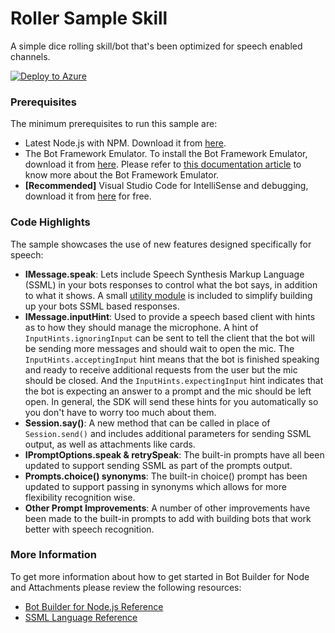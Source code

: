 # Roller Sample Skill

A simple dice rolling skill/bot that's been optimized for speech enabled channels. 

[![Deploy to Azure][Deploy Button]][Deploy Node/RollerSkill]

[Deploy Button]: https://azuredeploy.net/deploybutton.png
[Deploy Node/RollerSkill]: https://azuredeploy.net

### Prerequisites

The minimum prerequisites to run this sample are:
* Latest Node.js with NPM. Download it from [here](https://nodejs.org/en/download/).
* The Bot Framework Emulator. To install the Bot Framework Emulator, download it from [here](https://emulator.botframework.com/). Please refer to [this documentation article](https://github.com/microsoft/botframework-emulator/wiki/Getting-Started) to know more about the Bot Framework Emulator.
* **[Recommended]** Visual Studio Code for IntelliSense and debugging, download it from [here](https://code.visualstudio.com/) for free.

### Code Highlights

The sample showcases the use of new features designed specifically for speech:

* **IMessage.speak**: Lets include Speech Synthesis Markup Language (SSML) in your bots responses to control what the bot says, in addition to what it shows. A small [utility module](ssml.js) is included to simplify building up your bots SSML based responses.
* **IMessage.inputHint**: Used to provide a speech based client with hints as to how they should manage the microphone. A hint of `InputHints.ignoringInput` can be sent to tell the client that the bot will be sending more messages and should wait to open the mic. The `InputHints.acceptingInput` hint means that the bot is finished speaking and ready to receive additional requests from the user but the mic should be closed. And the `InputHints.expectingInput` hint indicates that the bot is expecting an answer to a prompt and the mic should be left open. In general, the SDK will send these hints for you automatically so you don't have to worry too much about them.
* **Session.say()**: A new method that can be called in place of `Session.send()` and includes additional parameters for sending SSML output, as well as attachments like cards. 
* **IPromptOptions.speak & retrySpeak**: The built-in prompts have all been updated to support sending SSML as part of the prompts output.
* **Prompts.choice() synonyms**: The built-in choice() prompt has been updated to support passing in synonyms which allows for more flexibility recognition wise.
* **Other Prompt Improvements**: A number of other improvements have been made to the built-in prompts to add with building bots that work better with speech recognition.

### More Information

To get more information about how to get started in Bot Builder for Node and Attachments please review the following resources:
* [Bot Builder for Node.js Reference](https://docs.botframework.com/en-us/node/builder/overview/#navtitle)
* [SSML Language Reference](https://msdn.microsoft.com/en-us/library/hh378377(v=office.14).aspx)
